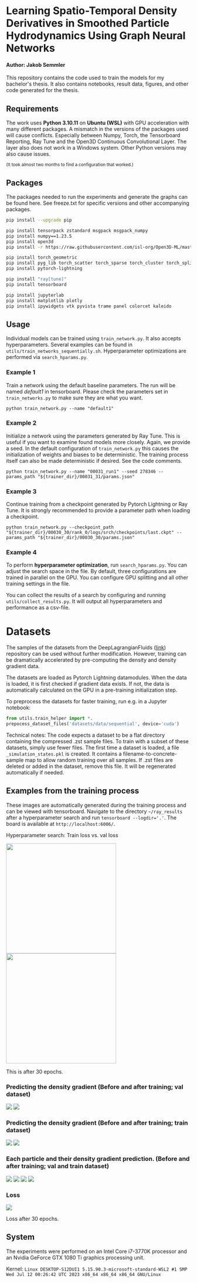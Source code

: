 Learning Spatio-Temporal Density Derivatives in
Smoothed Particle Hydrodynamics Using Graph Neural
Networks
===
#### Author: Jakob Semmler

This repository contains the code used to train the models for my bachelor's thesis. It also contains notebooks, result data, figures, and other code generated for the thesis.

## Requirements

The work uses **Python 3.10.11** on **Ubuntu (WSL)** with GPU acceleration with many different packages.
A mismatch in the versions of the packages used will cause conflicts.
Especially between Numpy, Torch, the Tensorboard Reporting, Ray Tune and the Open3D Continuous Convolutional Layer. The layer also does not work in a Windows system. Other Python versions may also cause issues.

<sup> (It took almost two months to find a configuration that worked.)</sup>


## Packages
The packages needed to run the experiments and generate the graphs can be found here.
See freeze.txt for specific versions and other accompanying packages.

```bash
pip install --upgrade pip

pip install tensorpack zstandard msgpack msgpack_numpy
pip install numpy==1.23.5
pip install open3d
pip install -r https://raw.githubusercontent.com/isl-org/Open3D-ML/master/requirements-torch-cuda.txt

pip install torch_geometric
pip install pyg_lib torch_scatter torch_sparse torch_cluster torch_spline_conv -f https://data.pyg.org/whl/torch-1.13.0+cu116.html
pip install pytorch-lightning

pip install "ray[tune]"
pip install tensorboard

pip install jupyterlab
pip install matplotlib plotly
pip install ipywidgets vtk pyvista trame panel colorcet kaleido
```



## Usage
Individual models can be trained using `train_network.py`. It also accepts hyperparameters. Several examples can be found in `utils/train_networks_sequentially.sh`. Hyperparameter optimizations are performed via `search_hparams.py`.

### Example 1
Train a network using the default baseline parameters. The run will be named <em>default1</em> in tensorboard. Please check the parameters set in `train_networks.py` to make sure they are what you want.

```python train_network.py --name "default1"```

### Example 2
Initialize a network using the parameters generated by Ray Tune. This is useful if you want to examine found models more closely. Again, we provide a seed. In the default configuration of `train_network.py` this causes the initialization of weights and biases to be deterministic. The training process itself can also be made deterministic if desired. See the code comments.

```python train_network.py --name "00031_run1" --seed 278346 --params_path "${trainer_dir}/00031_31/params.json"```

### Example 3
Continue training from a checkpoint generated by Pytorch Lightning or Ray Tune. It is strongly recommended to provide a parameter path when loading a checkpoint.

```python train_network.py --checkpoint_path "${trainer_dir}/00030_30/rank_0/logs/srch/checkpoints/last.ckpt" --params_path "${trainer_dir}/00030_30/params.json"```

### Example 4
To perform **hyperparameter optimization**, run `search_hparams.py`. You can adjust the search space in the file. By default, three configurations are trained in parallel on the GPU. You can configure GPU splitting and all other training settings in the file.

You can collect the results of a search by configuring and running `utils/collect_results.py`. It will output all hyperparameters and performance as a csv-file.

# Datasets
The samples of the datasets from the DeepLagrangianFluids ([link](https://github.com/isl-org/DeepLagrangianFluids#data-download)) repository can be used without further modification. However, training can be dramatically accelerated by pre-computing the density and density gradient data.

The datasets are loaded as Pytorch Lightning datamodules. When the data is loaded, it is first checked if gradient data exists. If not, the data is automatically calculated on the GPU in a pre-training initialization step.

To preprocess the datasets for faster training, run e.g. in a Jupyter notebook:
```python
from utils.train_helper import *.
prepocess_dataset_files('datasets/data/sequential', device='cuda')
```
Technical notes: The code expects a dataset to be a flat directory containing the compressed .zst sample files. To train with a subset of these datasets, simply use fewer files. The first time a dataset is loaded, a file `_simulation_states.pkl` is created. It contains a filename-to-concrete-sample map to allow random training over all samples. If .zst files are deleted or added in the dataset, remove this file. It will be regenerated automatically if needed.

## Examples from the training process
These images are automatically generated during the training process and can be viewed with tensorboard. Navigate to the directory `~/ray_results` after a hyperparameter search and run `tensorboard --logdir='.'`. The board is available at `http://localhost:6006/`.


Hyperparameter search: Train loss vs. val loss

<img src="utils/images/first_hparam_search_train_loss_step.svg" width="300" />
<img src="utils/images/first_hparam_search_val_loss_step.svg" width="300" />

This is after 30 epochs.

### Predicting the density gradient (Before and after training; val dataset)
![](utils/images/eval_start.png)
![](utils/images/eval_end.png)

### Predicting the density gradient (Before and after training; train dataset)
![](utils/images/train_start.png)
![](utils/images/train_end.png)

### Each particle and their density gradient prediction. (Before and after training; val and train dataset)
![](utils/images/eval_start_2d.png)
![](utils/images/eval_end_2d.png)
![](utils/images/train_start_2d.png)
![](utils/images/train_end_2d.png)

### Loss
![](utils/images/loss.png)

Loss after 30 epochs.

## System
The experiments were performed on an Intel Core i7-3770K processor and an Nvidia
GeForce GTX 1080 Ti graphics processing unit.

Kernel: `Linux DESKTOP-S12DUI1 5.15.90.3-microsoft-standard-WSL2 #1 SMP Wed Jul 12 00:26:42 UTC 2023 x86_64 x86_64 x86_64 GNU/Linux`